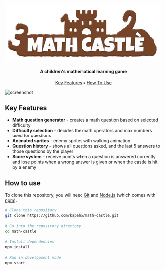 <h1 align="center">
    <img src="./.github/readme_files/title.png" alt="Math Castle" width="500">
</h1>

<h4 align="center">A children's mathematical learning game</h4>

<p align="center">
  <a href="#key-features">Key Features</a> •
  <a href="#how-to-use">How To Use</a>
</p>

![screenshot](./.github/readme_files/math_castle_demo.gif)

## Key Features

* **Math question generator** - creates a math question based on selected difficulty
* **Difficulty selection** - decides the math operators and max numbers used for questions
* **Animated sprites** - enemy sprites with walking animation
* **Question history** - shows all questions asked, and the last 5 answers to those questions by the player
* **Score system** - receive points when a question is answered correctly and lose points when a wrong answer is given or when the castle is hit by a enemy

## How to use
To clone this repository, you will need [Git](https://git-scm.com/) and [Node.js](https://nodejs.org/en/download/) (which comes with [npm](http://npmjs.com)).

```bash
# Clone this repository
git clone https://github.com/kapaha/math-castle.git

# Go into the repository directory
cd math-castle

# Install dependencies
npm install

# Run in development mode
npm start
```